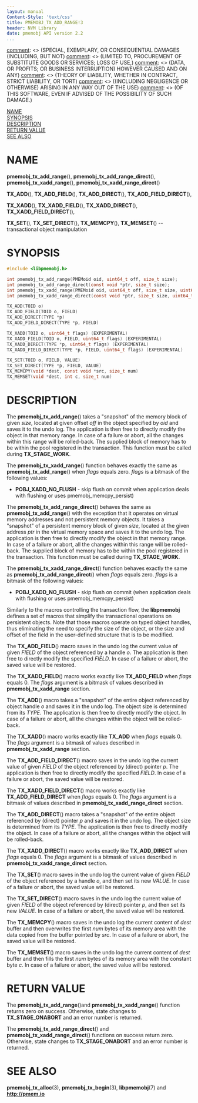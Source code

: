 ```yaml
---
layout: manual
Content-Style: 'text/css'
title: PMEMOBJ_TX_ADD_RANGE!3
header: NVM Library
date: pmemobj API version 2.2
...
```


[comment]: <> (Copyright 2017, Intel Corporation)

[comment]: <> (Redistribution and use in source and binary forms, with or without)
[comment]: <> (modification, are permitted provided that the following conditions)
[comment]: <> (are met:)
[comment]: <> (    * Redistributions of source code must retain the above copyright)
[comment]: <> (      notice, this list of conditions and the following disclaimer.)
[comment]: <> (    * Redistributions in binary form must reproduce the above copyright)
[comment]: <> (      notice, this list of conditions and the following disclaimer in)
[comment]: <> (      the documentation and/or other materials provided with the)
[comment]: <> (      distribution.)
[comment]: <> (    * Neither the name of the copyright holder nor the names of its)
[comment]: <> (      contributors may be used to endorse or promote products derived)
[comment]: <> (      from this software without specific prior written permission.)

[comment]: <> (THIS SOFTWARE IS PROVIDED BY THE COPYRIGHT HOLDERS AND CONTRIBUTORS)
[comment]: <> ("AS IS" AND ANY EXPRESS OR IMPLIED WARRANTIES, INCLUDING, BUT NOT)
[comment]: <> (LIMITED TO, THE IMPLIED WARRANTIES OF MERCHANTABILITY AND FITNESS FOR)
[comment]: <> (A PARTICULAR PURPOSE ARE DISCLAIMED. IN NO EVENT SHALL THE COPYRIGHT)
[comment]: <> (OWNER OR CONTRIBUTORS BE LIABLE FOR ANY DIRECT, INDIRECT, INCIDENTAL,)
[comment]: <> (SPECIAL, EXEMPLARY, OR CONSEQUENTIAL DAMAGES (INCLUDING, BUT NOT)
[comment]: <> (LIMITED TO, PROCUREMENT OF SUBSTITUTE GOODS OR SERVICES; LOSS OF USE,)
[comment]: <> (DATA, OR PROFITS; OR BUSINESS INTERRUPTION) HOWEVER CAUSED AND ON ANY)
[comment]: <> (THEORY OF LIABILITY, WHETHER IN CONTRACT, STRICT LIABILITY, OR TORT)
[comment]: <> ((INCLUDING NEGLIGENCE OR OTHERWISE) ARISING IN ANY WAY OUT OF THE USE)
[comment]: <> (OF THIS SOFTWARE, EVEN IF ADVISED OF THE POSSIBILITY OF SUCH DAMAGE.)

[comment]: <> (pmemobj_tx_add_range.3 -- man page for transactional object manipulation)

[NAME](#name)<br />
[SYNOPSIS](#synopsis)<br />
[DESCRIPTION](#description)<br />
[RETURN VALUE](#return-value)<br />
[SEE ALSO](#see-also)<br />


# NAME #

**pmemobj_tx_add_range**(), **pmemobj_tx_add_range_direct**(),
**pmemobj_tx_xadd_range**(), **pmemobj_tx_xadd_range_direct**()

**TX_ADD**(), **TX_ADD_FIELD**(),
**TX_ADD_DIRECT**(), **TX_ADD_FIELD_DIRECT**(),

**TX_XADD**(), **TX_XADD_FIELD**(),
**TX_XADD_DIRECT**(), **TX_XADD_FIELD_DIRECT**(),

**TX_SET**(), **TX_SET_DIRECT**(),
**TX_MEMCPY**(), **TX_MEMSET**()
-- transactional object manipulation


# SYNOPSIS #

```c
#include <libpmemobj.h>

int pmemobj_tx_add_range(PMEMoid oid, uint64_t off, size_t size);
int pmemobj_tx_add_range_direct(const void *ptr, size_t size);
int pmemobj_tx_xadd_range(PMEMoid oid, uint64_t off, size_t size, uint64_t flags); (EXPERIMENTAL)
int pmemobj_tx_xadd_range_direct(const void *ptr, size_t size, uint64_t flags); (EXPERIMENTAL)

TX_ADD(TOID o)
TX_ADD_FIELD(TOID o, FIELD)
TX_ADD_DIRECT(TYPE *p)
TX_ADD_FIELD_DIRECT(TYPE *p, FIELD)

TX_XADD(TOID o, uint64_t flags) (EXPERIMENTAL)
TX_XADD_FIELD(TOID o, FIELD, uint64_t flags) (EXPERIMENTAL)
TX_XADD_DIRECT(TYPE *p, uint64_t flags) (EXPERIMENTAL)
TX_XADD_FIELD_DIRECT(TYPE *p, FIELD, uint64_t flags) (EXPERIMENTAL)

TX_SET(TOID o, FIELD, VALUE)
TX_SET_DIRECT(TYPE *p, FIELD, VALUE)
TX_MEMCPY(void *dest, const void *src, size_t num)
TX_MEMSET(void *dest, int c, size_t num)
```


# DESCRIPTION #

The **pmemobj_tx_add_range**() takes a "snapshot" of the memory block of given
*size*, located at given offset *off* in the object specified by *oid* and saves
it to the undo log. The application is then free to directly modify the object in
that memory range. In case of a failure or abort, all the changes within this
range will be rolled-back. The supplied block of memory has to be within the pool
registered in the transaction. This function must be called during **TX_STAGE_WORK**.

The **pmemobj_tx_xadd_range**() function behaves exactly the same as
**pmemobj_tx_add_range**() when *flags* equals zero.
*flags* is a bitmask of the following values:

+ **POBJ_XADD_NO_FLUSH** - skip flush on commit
when application deals with flushing or uses pmemobj_memcpy_persist)

The **pmemobj_tx_add_range_direct**() behaves the same as **pmemobj_tx_add_range**()
with the exception that it operates on virtual memory addresses and not persistent
memory objects. It takes a "snapshot" of a persistent memory block of given *size*,
located at the given address *ptr* in the virtual memory space and saves it to the
undo log. The application is then free to directly modify the object in that memory
range. In case of a failure or abort, all the changes within this range will be rolled-back.
The supplied block of memory has to be within the pool registered in the transaction.
This function must be called during **TX_STAGE_WORK**.

The **pmemobj_tx_xadd_range_direct**() function behaves exactly the same as
**pmemobj_tx_add_range_direct**() when *flags* equals zero. *flags* is a bitmask
of the following values:

+ **POBJ_XADD_NO_FLUSH** - skip flush on commit
(when application deals with flushing or uses pmemobj_memcpy_persist)

Similarly to the macros controlling the transaction flow, the **libpmemobj** defines
a set of macros that simplify the transactional operations on persistent objects.
Note that those macros operate on typed object handles, thus eliminating the need to
specify the size of the object, or the size and offset of the field in the user-defined
structure that is to be modified.

The **TX_ADD_FIELD**() macro saves in the undo log the current value of given *FIELD*
of the object referenced by a handle *o*. The application is then free to directly
modify the specified *FIELD*. In case of a failure or abort, the saved value will be
restored.

The **TX_XADD_FIELD**() macro works exactly like **TX_ADD_FIELD** when *flags* equals 0.
The *flags* argument is a bitmask of values described in **pmemobj_tx_xadd_range** section.

The **TX_ADD**() macro takes a "snapshot" of the entire object referenced by object
handle *o* and saves it in the undo log. The object size is determined from its *TYPE*.
The application is then free to directly modify the object. In case of a failure or
abort, all the changes within the object will be rolled-back.

The **TX_XADD**() macro works exactly like **TX_ADD** when *flags* equals 0.
The *flags* argument is a bitmask of values described in **pmemobj_tx_xadd_range** section.

The **TX_ADD_FIELD_DIRECT**() macro saves in the undo log the current value of
given *FIELD* of the object referenced by (direct) pointer *p*. The application
is then free to directly modify the specified *FIELD*. In case of a failure or abort,
the saved value will be restored.

The **TX_XADD_FIELD_DIRECT**() macro works exactly like **TX_ADD_FIELD_DIRECT** when
*flags* equals 0. The *flags* argument is a bitmask of values described in
**pmemobj_tx_xadd_range_direct** section.

The **TX_ADD_DIRECT**() macro takes a "snapshot" of the entire object referenced by
(direct) pointer *p* and saves it in the undo log. The object size is determined from
its *TYPE*. The application is then free to directly modify the object. In case of
a failure or abort, all the changes within the object will be rolled-back.

The **TX_XADD_DIRECT**() macro works exactly like **TX_ADD_DIRECT** when *flags*
equals 0. The *flags* argument is a bitmask of values described in
**pmemobj_tx_xadd_range_direct** section.

The **TX_SET**() macro saves in the undo log the current value of given *FIELD*
of the object referenced by a handle *o*, and then set its new *VALUE*.
In case of a failure or abort, the saved value will be restored.

The **TX_SET_DIRECT**() macro saves in the undo log the current value of given
*FIELD* of the object referenced by (direct) pointer *p*, and then set its new
*VALUE*. In case of a failure or abort, the saved value will be restored.

The **TX_MEMCPY**() macro saves in the undo log the current content of *dest*
buffer and then overwrites the first *num* bytes of its memory area with
the data copied from the buffer pointed by *src*. In case of a failure or abort,
the saved value will be restored.

The **TX_MEMSET**() macro saves in the undo log the current content of *dest*
buffer and then fills the first *num* bytes of its memory area with the constant
byte *c*. In case of a failure or abort, the saved value will be restored.


# RETURN VALUE #

The **pmemobj_tx_add_range**()and **pmemobj_tx_xadd_range**() function returns
zero on success. Otherwise, state changes to **TX_STAGE_ONABORT** and
an error number is returned.

The **pmemobj_tx_add_range_direct**() and **pmemobj_tx_xadd_range_direct**()
functions on success return zero. Otherwise, state changes to **TX_STAGE_ONABORT**
and an error number is returned.


# SEE ALSO #

**pmemobj_tx_alloc**(3), **pmemobj_tx_begin**(3),
**libpmemobj**(7) and **<http://pmem.io>**
